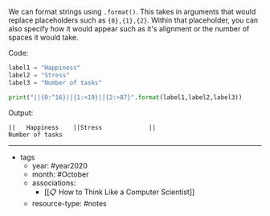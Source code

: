 We can format strings using `.format()`. This takes in arguments that would replace placeholders such as `{0},{1},{2}`. Within that placeholder, you can also specify how it would appear such as it's alignment or the number of spaces it would take.

Code:

```py
label1 = "Happiness"
label2 = "Stress"
label3 = "Number of tasks"

print("||{0:^16}||{1:<19}||{2:>87}".format(label1,label2,label3))
```

Output:
```
||   Happiness    ||Stress             ||                                                                        Number of tasks
```

---

- tags
	- year: #year2020 
	- month: #October 
	- associations: 
		- [[📋 How to Think Like a Computer Scientist]]
	- resource-type: #notes 

 
